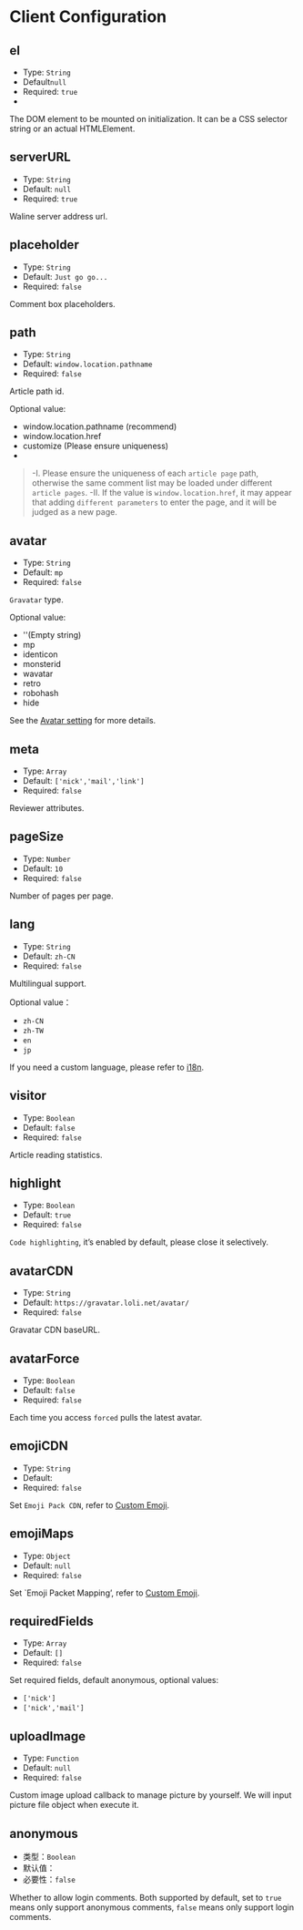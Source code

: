 # Client Configuration

## el

- Type: `String`
- Default`null`
- Required: `true`
- 
The DOM element to be mounted on initialization. It can be a CSS selector string or an actual HTMLElement.
## serverURL

- Type: `String`
- Default: `null`
- Required: `true`

Waline server address url.

## placeholder
- Type: `String`
- Default: `Just go go...`
- Required: `false`

Comment box placeholders.

## path
- Type: `String`
- Default: `window.location.pathname`
- Required: `false`

Article path id.

Optional value:

- window.location.pathname (recommend)
- window.location.href
- customize (Please ensure uniqueness)
- 
>-I. Please ensure the uniqueness of each `article page` path, otherwise the same comment list may be loaded under different `article pages`.
>-II. If the value is `window.location.href`, it may appear that adding `different parameters` to enter the page, and it will be judged as a new page.
## avatar
- Type: `String`
- Default: `mp`
- Required: `false`

`Gravatar` type.

Optional value:

- ''(Empty string)
- mp
- identicon
- monsterid
- wavatar
- retro
- robohash
- hide

See the [Avatar setting](/avatar.html) for more details.
## meta
- Type: `Array`
- Default: `['nick','mail','link']`
- Required: `false`

Reviewer attributes.

## pageSize
- Type: `Number`
- Default: `10`
- Required: `false`

Number of pages per page.

## lang
- Type: `String`
- Default: `zh-CN`
- Required: `false`

Multilingual support.

Optional value：

- `zh-CN`
- `zh-TW`
- `en`
- `jp`

If you need a custom language, please refer to [i18n](/i18n.html).

## visitor

- Type: `Boolean`
- Default: `false`
- Required: `false`

Article reading statistics.
## highlight
- Type: `Boolean`
- Default: `true`
- Required: `false`

`Code highlighting`, it’s enabled by default, please close it selectively.

## avatarCDN
- Type: `String`
- Default: `https://gravatar.loli.net/avatar/`
- Required: `false`

Gravatar CDN baseURL.
## avatarForce
- Type: `Boolean`
- Default: `false`
- Required: `false`
  
Each time you access `forced` pulls the latest avatar.
## emojiCDN
- Type: `String`
- Default: ` `
- Required: `false`

Set `Emoji Pack CDN`, refer to [Custom Emoji](/client/emoji.html).

## emojiMaps
- Type: `Object`
- Default: `null`
- Required: `false`

Set `Emoji Packet Mapping’, refer to [Custom Emoji](/client/emoji.html).

## requiredFields
- Type: `Array`
- Default: `[]`
- Required: `false`

Set required fields, default anonymous, optional values:

- `['nick']`
- `['nick','mail']`

## uploadImage
- Type: `Function`
- Default: `null`
- Required: `false`

Custom image upload callback to manage picture by yourself. We will input picture file object when execute it.

## anonymous

- 类型：`Boolean`
- 默认值：` `
- 必要性：`false`

Whether to allow login comments. Both supported by default, set to `true` means only support anonymous comments, `false` means only support login comments.